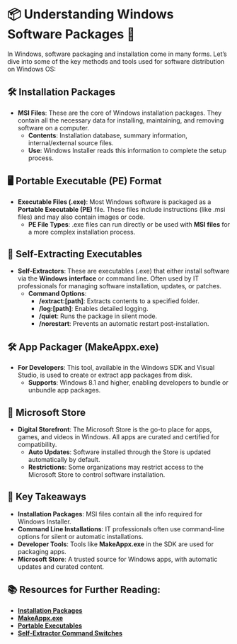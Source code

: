 # 📦 Understanding Windows Software Packages 🚀

In Windows, software packaging and installation come in many forms. Let’s dive into some of the key methods and tools used for software distribution on Windows OS:

## 🛠 Installation Packages
- **MSI Files**: These are the core of Windows installation packages. They contain all the necessary data for installing, maintaining, and removing software on a computer.
   - **Contents**: Installation database, summary information, internal/external source files.
   - **Use**: Windows Installer reads this information to complete the setup process.

## 🖥 Portable Executable (PE) Format
- **Executable Files (.exe)**: Most Windows software is packaged as a **Portable Executable (PE)** file. These files include instructions (like .msi files) and may also contain images or code.
   - **PE File Types**: .exe files can run directly or be used with **MSI files** for a more complex installation process.

## 📂 Self-Extracting Executables
- **Self-Extractors**: These are executables (.exe) that either install software via the **Windows interface** or command line. Often used by IT professionals for managing software installation, updates, or patches.
   - **Command Options**:
     - **/extract:[path]**: Extracts contents to a specified folder.
     - **/log:[path]**: Enables detailed logging.
     - **/quiet**: Runs the package in silent mode.
     - **/norestart**: Prevents an automatic restart post-installation.

## 🛠 App Packager (MakeAppx.exe)
- **For Developers**: This tool, available in the Windows SDK and Visual Studio, is used to create or extract app packages from disk.
   - **Supports**: Windows 8.1 and higher, enabling developers to bundle or unbundle app packages.

## 🛒 Microsoft Store
- **Digital Storefront**: The Microsoft Store is the go-to place for apps, games, and videos in Windows. All apps are curated and certified for compatibility.
   - **Auto Updates**: Software installed through the Store is updated automatically by default.
   - **Restrictions**: Some organizations may restrict access to the Microsoft Store to control software installation.

## 📝 Key Takeaways
- **Installation Packages**: MSI files contain all the info required for Windows Installer.
- **Command Line Installations**: IT professionals often use command-line options for silent or automatic installations.
- **Developer Tools**: Tools like **MakeAppx.exe** in the SDK are used for packaging apps.
- **Microsoft Store**: A trusted source for Windows apps, with automatic updates and curated content.

## 📚 Resources for Further Reading:
- **[Installation Packages](https://docs.microsoft.com/en-us/windows/win32/msi/installation-package)**
- **[MakeAppx.exe](https://docs.microsoft.com/en-us/windows/win32/appxpkg/make-appx-package--makeappx-exe-)**
- **[Portable Executables](https://docs.microsoft.com/en-us/windows/win32/debug/pe-format)**
- **[Self-Extractor Command Switches](https://docs.microsoft.com/en-us/troubleshoot/windows-client/deployment/command-switches-supported-by-self-extractor-package)**